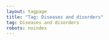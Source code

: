 ```yaml
---
layout: tagpage
title: "Tag: Diseases and disorders"
tag: Diseases and disorders
robots: noindex
---
```


